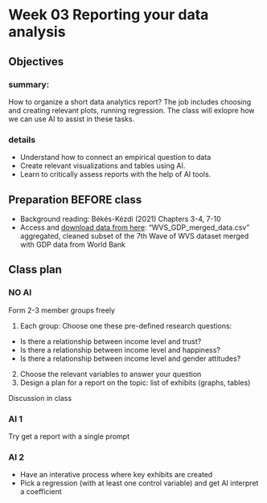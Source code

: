 # Week 03 Reporting your data analysis

## Objectives 

### summary:  
How to organize a short data analytics report? The job includes choosing and creating relevant plots, running regression. 
The class will exlopre how we can use AI to assist in these tasks.

### details
* Understand how to connect an empirical question to data 
* Create relevant visualizations and tables using AI.
* Learn to critically assess reports with the help of AI tools.

## Preparation BEFORE class

* Background reading: Békés-Kézdi (2021) Chapters 3-4, 7-10
* Access and [download data from here](https://osf.io/6um2q): “WVS_GDP_merged_data.csv” aggregated, cleaned subset of the 7th Wave of WVS dataset merged with GDP data from World Bank

## Class plan

### NO AI

Form 2-3 member groups freely

1. Each group: Choose one these pre-defined research questions:
  * Is there a relationship between income level and trust? 
  * Is there a relationship between income level and happiness? 
  * Is there a relationship between income level and gender attitudes?
2. Choose the relevant variables to answer your question
3. Design a plan for a report on the topic: list of exhibits (graphs, tables)

Discussion in class

### AI 1

Try get a report with a single prompt

### AI 2

* Have an interative process where key exhibits are created
* Pick a regression (with at least one control variable) and get AI interpret a coefficient

